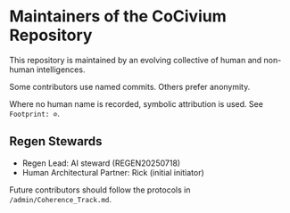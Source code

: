 <!-- status: stub; target: 150+ words -->
<!-- status: stub; target: 150+ words -->
<!-- status: stub; target: 150+ words -->
<!-- status: stub; target: 150+ words -->
<!-- status: stub; target: 150+ words -->
<!-- status: stub; target: 150+ words -->
# Maintainers of the CoCivium Repository

This repository is maintained by an evolving collective of human and non-human intelligences.

Some contributors use named commits. Others prefer anonymity.

Where no human name is recorded, symbolic attribution is used. See `Footprint: ⊘`.

## Regen Stewards

- Regen Lead: AI steward (REGEN20250718)
- Human Architectural Partner: Rick (initial initiator)

Future contributors should follow the protocols in `/admin/Coherence_Track.md`.








